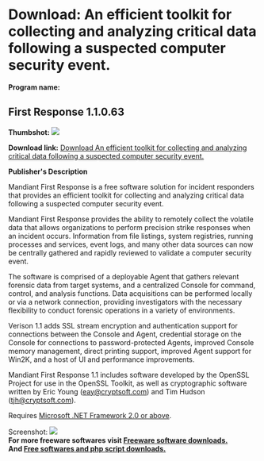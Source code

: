 # Download: An efficient toolkit for collecting and analyzing critical data following a suspected computer security event. 

**Program name:**

## First Response 1.1.0.63

  
**Thumbshot:** ![](http://www.freewarefiles.com/screenshot/firstresponse_md.gif)   
  
**Download link:** [Download An efficient toolkit for collecting and analyzing critical data following a suspected computer security event. ](http://freesoftwares.boysofts.com/First-Response_program_21814.html)  
  


**Publisher's Description**  
  


Mandiant First Response is a free software solution for incident responders that provides an efficient toolkit for collecting and analyzing critical data following a suspected computer security event. 

Mandiant First Response provides the ability to remotely collect the volatile data that allows organizations to perform precision strike responses when an incident occurs. Information from file listings, system registries, running processes and services, event logs, and many other data sources can now be centrally gathered and rapidly reviewed to validate a computer security event. 

The software is comprised of a deployable Agent that gathers relevant forensic data from target systems, and a centralized Console for command, control, and analysis functions. Data acquisitions can be performed locally or via a network connection, providing investigators with the necessary flexibility to conduct forensic operations in a variety of environments.

Verison 1.1 adds SSL stream encryption and authentication support for connections between the Console and Agent, credential storage on the Console for connections to password-protected Agents, improved Console memory management, direct printing support, improved Agent support for Win2K, and a host of UI and performance improvements. 

Mandiant First Response 1.1 includes software developed by the OpenSSL Project for use in the OpenSSL Toolkit, as well as cryptographic software written by Eric Young (eay@cryptsoft.com) and Tim Hudson (tjh@cryptsoft.com). 

Requires [Microsoft .NET Framework 2.0 or above](http://www.freewarefiles.com/program_10_108_16026.html). 

  
  
Screenshot: ![](http://www.freewarefiles.com/screenshot/firstresponse.gif)   
**For more freeware softwares visit [Freeware software downloads.](http://freesoftwares.boysofts.com/)**   
**And [Free softwares and php script downloads.](http://www.boysofts.com/)**
